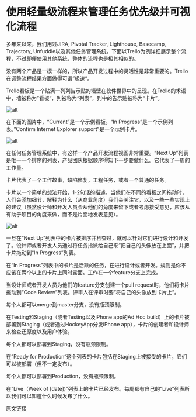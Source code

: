 # 使用轻量级流程来管理任务优先级并可视化流程

多年来以来，我们用过JIRA, Pivotal Tracker, Lighthouse, Basecamp, Trajectory, Unfuddle以及其他任务管理系统。下面以Trello为例详细展示整个流程，不过即便使用其他系统，整体的流程也是极其相似的。

没有两个产品是一模一样的，所以产品开发过程中的灵活性是非常重要的。Trello在调整流程结果方面做得可谓”极速“。

Trello看板是一个贴满一列列告示贴的墙壁在软件世界中的呈现。在Trello的术语中，墙被称为”看板“，列被称为“列表”，列中的告示贴被称为“卡片”。

![alt](http://beantalk.net/static/upload/201610/_D6F8A1LLF-BoAent1fDmgX5.jpg)

在下面的图片中，“Current”是一个示例看板。“In Progress”是一个示例列表。”Confirm Internet Explorer support”是一个示例卡片。

![alt](http://beantalk.net/static/upload/201610/HgSlxUpcLuaD7ThZnK-boLvJ.jpg)

在任何任务管理系统中，有这样一个产品开发流程视图非常重要。“Next Up”列表是唯一一个排序的列表，产品团队根据顺序得知下一步要做什么。它代表了一周的工作量。

卡片代表了一个工作故事，缺陷修复，工程任务，或者一个普通的任务。

卡片以一个简单的想法开始，1-2句话的描述。当他们在不同的看板之间拖动时，人们会添加细节，解释为什么（从商业角度）我们会关注它，以及一些一些实现上的建议（虽然设计师和开发人员会从他们的角度来留下或者考虑接受意见，应该从有助于项目的角度来做，而不是片面地发表意见）。

![alt](http://beantalk.net/static/upload/201610/rwjeWpxoKqt2oHdsBmUk6jvB.jpg)

一旦在“Next Up”列表中的卡片被排序并检查过，就可以针对它们进行设计和开发了。设计师或者开发人员通过将任务指派给自己来“把自己的头像放在上面”，并把卡片拖动到“In Progress”列表。

在“In Progress”列表中的卡片是活跃的任务，在进行设计或者开发。规则是你不应该在两个以上的卡片上同时露面。工作在一个feature分支上完成。

当设计师或者开发人员为他们的feature分支创建一个pull request时，他们将卡片拖动到“Code Review”列表。评审人在评审时要“将自己的头像放到卡片上”。

每个人都可以merge到master分支，没有瓶颈限制。

在Testing和Staging（或者Testing以及iPhone app的Ad Hoc build）上的卡片被部署到Staging（或者通过HockeyApp分发iPhone app），卡片的创建者和设计师来检查还原度以及用户体验。

每个人都可以部署到Staging，没有瓶颈限制。

在”Ready for Production“这个列表的卡片包括在Staging上被接受的卡片，它们可以被部署（但不一定发布）。

每个人都可以部署到Production，没有瓶颈限制。

在“Live（Week of [date])”列表上的卡片已经发布。每周都有自己的“Live”列表所以我们可以知道什么时候发布了什么。

[原文链接](https://thoughtbot.com/playbook/planning/manage-priorities-with-a-lightweight-process)
